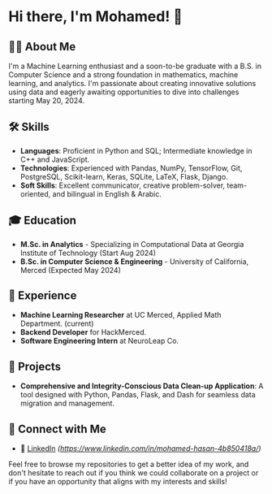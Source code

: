 # Hi there, I'm Mohamed! 👋

## 👨‍💻 About Me

I'm a Machine Learning enthusiast and a soon-to-be graduate with a B.S. in Computer Science and a strong foundation in mathematics, machine learning, and analytics. I'm passionate about creating innovative solutions using data and eagerly awaiting opportunities to dive into challenges starting May 20, 2024.

## 🛠 Skills

- **Languages**: Proficient in Python and SQL; Intermediate knowledge in C++ and JavaScript.
- **Technologies**: Experienced with Pandas, NumPy, TensorFlow, Git, PostgreSQL, Scikit-learn, Keras, SQLite, LaTeX, Flask, Django.
- **Soft Skills**: Excellent communicator, creative problem-solver, team-oriented, and bilingual in English & Arabic.

## 🎓 Education

- **M.Sc. in Analytics** - Specializing in Computational Data at Georgia Institute of Technology (Start Aug 2024)
- **B.Sc. in Computer Science & Engineering** - University of California, Merced (Expected May 2024)

## 💼 Experience

- **Machine Learning Researcher** at UC Merced, Applied Math Department. (current)
- **Backend Developer** for HackMerced.
- **Software Engineering Intern** at NeuroLeap Co.

## 🚀 Projects

- **Comprehensive and Integrity-Conscious Data Clean-up Application**: A tool designed with Python, Pandas, Flask, and Dash for seamless data migration and management.

## 🤝 Connect with Me

- 💼 [LinkedIn](#) _(https://www.linkedin.com/in/mohamed-hasan-4b850418a/)_

Feel free to browse my repositories to get a better idea of my work, and don't hesitate to reach out if you think we could collaborate on a project or if you have an opportunity that aligns with my interests and skills!
